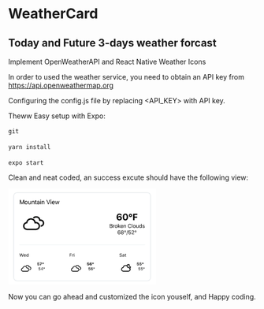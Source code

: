 # WeatherCard
<h2> Today and Future 3-days weather forcast</h2>
<p>Implement OpenWeatherAPI and React Native Weather Icons</p>

In order to used the weather service, you need to obtain an API key from https://api.openweathermap.org

Configuring the config.js file by replacing <API_KEY> with API key.

Theww Easy setup with Expo:

    git

    yarn install

    expo start

Clean and neat coded, an success excute should have the following view:

<img src= "assets/756320f5400023392eda9339648df6c.png" width = "300">

Now you can go ahead and customized the icon youself, and Happy coding.
